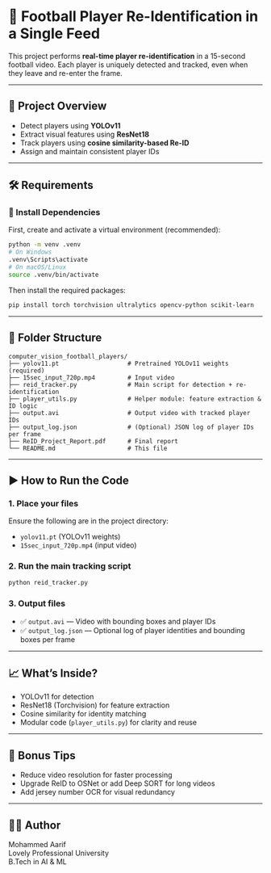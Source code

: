 # 🧠 Football Player Re-Identification in a Single Feed

This project performs **real-time player re-identification** in a 15-second football video. Each player is uniquely detected and tracked, even when they leave and re-enter the frame.

---

## 📌 Project Overview

- Detect players using **YOLOv11**
- Extract visual features using **ResNet18**
- Track players using **cosine similarity-based Re-ID**
- Assign and maintain consistent player IDs

---

## 🛠️ Requirements

### 🔧 Install Dependencies

First, create and activate a virtual environment (recommended):

```bash
python -m venv .venv
# On Windows
.venv\Scripts\activate
# On macOS/Linux
source .venv/bin/activate
```

Then install the required packages:

```bash
pip install torch torchvision ultralytics opencv-python scikit-learn
```

---

## 📂 Folder Structure

```
computer_vision_football_players/
├── yolov11.pt                   # Pretrained YOLOv11 weights (required)
├── 15sec_input_720p.mp4         # Input video
├── reid_tracker.py              # Main script for detection + re-identification
├── player_utils.py              # Helper module: feature extraction & ID logic
├── output.avi                   # Output video with tracked player IDs
├── output_log.json              # (Optional) JSON log of player IDs per frame
├── ReID_Project_Report.pdf      # Final report
└── README.md                    # This file
```

---

## ▶️ How to Run the Code

### 1. Place your files

Ensure the following are in the project directory:
- `yolov11.pt` (YOLOv11 weights)
- `15sec_input_720p.mp4` (input video)

### 2. Run the main tracking script

```bash
python reid_tracker.py
```

### 3. Output files

- ✅ `output.avi` — Video with bounding boxes and player IDs
- ✅ `output_log.json` — Optional log of player identities and bounding boxes per frame

---

## 📈 What’s Inside?

- YOLOv11 for detection
- ResNet18 (Torchvision) for feature extraction
- Cosine similarity for identity matching
- Modular code (`player_utils.py`) for clarity and reuse

---

## 🚀 Bonus Tips

- Reduce video resolution for faster processing
- Upgrade ReID to OSNet or add Deep SORT for long videos
- Add jersey number OCR for visual redundancy

---

## 👨‍💻 Author

Mohammed Aarif  
Lovely Professional University  
B.Tech in AI & ML  
